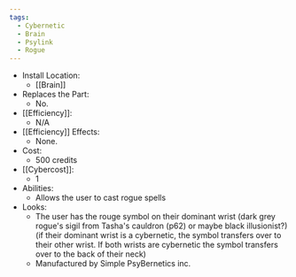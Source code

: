 ```yaml
---
tags:
  - Cybernetic
  - Brain
  - Psylink
  - Rogue
---
```

* Install Location:
	* [[Brain]]
* Replaces the Part:
	* No.
* [[Efficiency]]:
	* N/A
* [[Efficiency]] Effects:
	- None.
* Cost:
	* 500 credits
* [[Cybercost]]:
	* 1
* Abilities:
	* Allows the user to cast rogue spells
* Looks:
	* The user has the rouge symbol on their dominant wrist (dark grey rogue's sigil from Tasha's cauldron (p62) or maybe black illusionist?) (if their dominant wrist is a cybernetic, the symbol transfers over to their other wrist. If both wrists are cybernetic the symbol transfers over to the back of their neck)
	* Manufactured by Simple PsyBernetics inc.